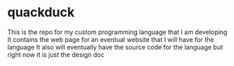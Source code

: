 # quackduck
This is the repo for my custom programming language that I am developing
It contains the web page for an eventual website that I will have for the language
It also will eventually have the source code for the language but right now it is just the design doc
